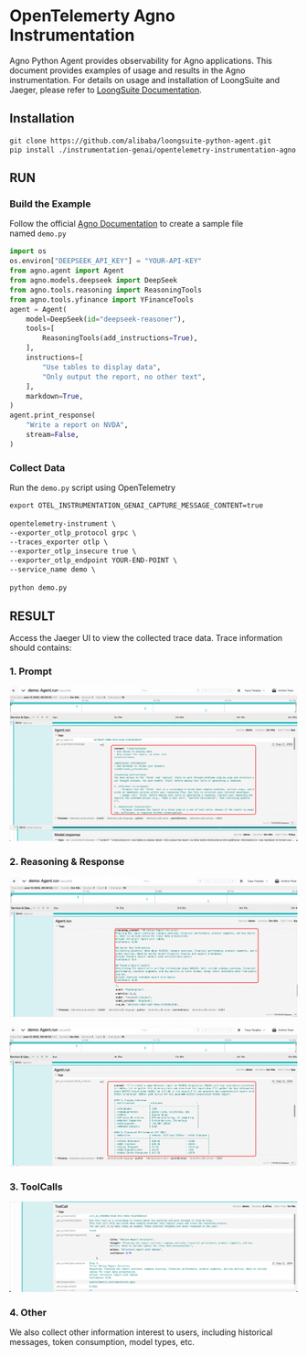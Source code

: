 # OpenTelemerty Agno Instrumentation

Agno Python Agent provides observability for Agno applications. This document provides examples of usage and results in the Agno instrumentation. For details on usage and installation of LoongSuite and Jaeger, please refer to [LoongSuite Documentation](https://github.com/alibaba/loongsuite-python-agent/blob/main/README.md).

## Installation
  
```shell
git clone https://github.com/alibaba/loongsuite-python-agent.git
pip install ./instrumentation-genai/opentelemetry-instrumentation-agno
```

## RUN

### Build the Example

Follow the official [Agno Documentation](https://docs.agno.com/introduction) to create a sample file named `demo.py`
```python
import os
os.environ["DEEPSEEK_API_KEY"] = "YOUR-API-KEY"
from agno.agent import Agent
from agno.models.deepseek import DeepSeek
from agno.tools.reasoning import ReasoningTools
from agno.tools.yfinance import YFinanceTools
agent = Agent(
    model=DeepSeek(id="deepseek-reasoner"),
    tools=[
        ReasoningTools(add_instructions=True),
    ],
    instructions=[
        "Use tables to display data",
        "Only output the report, no other text",
    ],
    markdown=True,
)
agent.print_response(
    "Write a report on NVDA",
    stream=False,
)
```

### Collect Data

Run the `demo.py` script using OpenTelemetry

```shell 
export OTEL_INSTRUMENTATION_GENAI_CAPTURE_MESSAGE_CONTENT=true

opentelemetry-instrument \
--exporter_otlp_protocol grpc \
--traces_exporter otlp \
--exporter_otlp_insecure true \
--exporter_otlp_endpoint YOUR-END-POINT \
--service_name demo \

python demo.py
```

## RESULT

Access the Jaeger UI to view the collected trace data. Trace information should contains:

### 1. Prompt

![promot](_assets/img/agno_demo_prompt.png)

### 2. Reasoning & Response

![reasoning](_assets/img/agno_demo_reasoning.png)

![response](_assets/img/agno_demo_response.png)

### 3. ToolCalls

![toolcall](_assets/img/agno_demo_toolcall.png)

### 4. Other

We also collect other information interest to users, including historical messages, token consumption, model types, etc.
